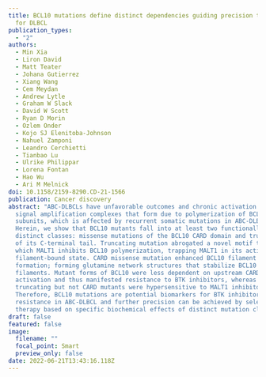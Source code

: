 ```yaml
---
title: BCL10 mutations define distinct dependencies guiding precision therapy
  for DLBCL
publication_types:
  - "2"
authors:
  - Min Xia
  - Liron David
  - Matt Teater
  - Johana Gutierrez
  - Xiang Wang
  - Cem Meydan
  - Andrew Lytle
  - Graham W Slack
  - David W Scott
  - Ryan D Morin
  - Ozlem Onder
  - Kojo SJ Elenitoba-Johnson
  - Nahuel Zamponi
  - Leandro Cerchietti
  - Tianbao Lu
  - Ulrike Philippar
  - Lorena Fontan
  - Hao Wu
  - Ari M Melnick
doi: 10.1158/2159-8290.CD-21-1566
publication: Cancer discovery
abstract: "ABC-DLBCLs have unfavorable outcomes and chronic activation of CBM
  signal amplification complexes that form due to polymerization of BCL10
  subunits, which is affected by recurrent somatic mutations in ABC-DLBCLs.
  Herein, we show that BCL10 mutants fall into at least two functionally
  distinct classes: missense mutations of the BCL10 CARD domain and truncation
  of its C-terminal tail. Truncating mutation abrogated a novel motif through
  which MALT1 inhibits BCL10 polymerization, trapping MALT1 in its activated
  filament-bound state. CARD missense mutation enhanced BCL10 filament
  formation; forming glutamine network structures that stabilize BCL10
  filaments. Mutant forms of BCL10 were less dependent on upstream CARD11
  activation and thus manifested resistance to BTK inhibitors, whereas BCL10
  truncating but not CARD mutants were hypersensitive to MALT1 inhibitors.
  Therefore, BCL10 mutations are potential biomarkers for BTK inhibitor
  resistance in ABC-DLBCL and further precision can be achieved by selecting
  therapy based on specific biochemical effects of distinct mutation classes."
draft: false
featured: false
image:
  filename: ""
  focal_point: Smart
  preview_only: false
date: 2022-06-21T13:43:16.118Z
---
```

